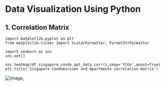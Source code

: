 # Data Visualization Using Python

## 1. Correlation Matrix 
```
import matplotlib.pyplot as plt
from matplotlib.ticker import ScalarFormatter, FormatStrFormatter

import seaborn as sns
sns.set()

sns.heatmap(df_singapore_condo_apt_data.corr(),cmap='YlGn',annot=True)
plt.title('Singapore Condominiums and Apartments correlation matrix')
```

![image](https://user-images.githubusercontent.com/96287600/178271201-cff3f6e9-3ec8-4918-b215-2dd8c66244c0.png), <p align="center">


